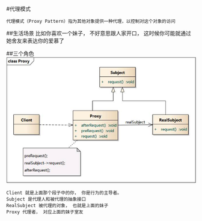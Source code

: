 #代理模式

    代理模式（Proxy Pattern）指为其他对象提供一种代理，以控制对这个对象的访问

##生活场景
    比如你喜欢一个妹子， 不好意思跟人家开口， 这时候你可能就通过她舍友来表达你的爱慕了

##三个角色
![](.proxy_images/proxy_role.png)

    Client 就是上面那个段子中的你， 你是行为的主导者。
    Subject 是代理人和被代理的抽象接口
    RealSubject 被代理的对象， 也就是上面的妹子
    Proxy 代理者， 对应上面的妹子室友
